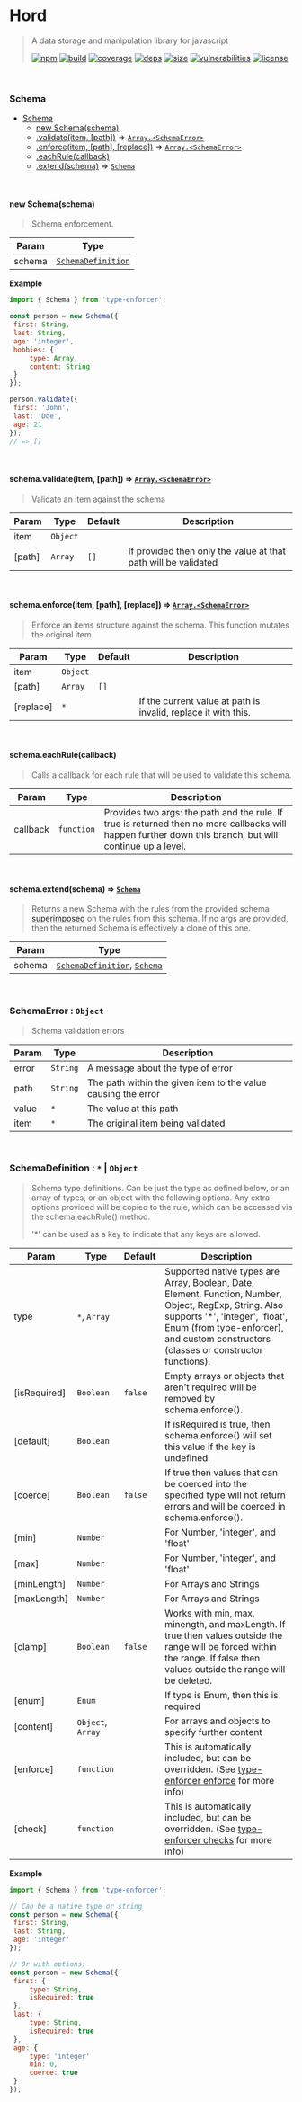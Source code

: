 # Hord

> A data storage and manipulation library for javascript
>
> [![npm][npm]][npm-url]
[![build][build]][build-url]
[![coverage][coverage]][coverage-url]
[![deps][deps]][deps-url]
[![size][size]][size-url]
[![vulnerabilities][vulnerabilities]][vulnerabilities-url]
[![license][license]][license-url]


<br><a name="Schema"></a>

### Schema

* [Schema](#Schema)
    * [new Schema(schema)](#new_Schema_new)
    * [.validate(item, [path])](#Schema+validate) ⇒ [<code>Array.&lt;SchemaError&gt;</code>](#SchemaError)
    * [.enforce(item, [path], [replace])](#Schema+enforce) ⇒ [<code>Array.&lt;SchemaError&gt;</code>](#SchemaError)
    * [.eachRule(callback)](#Schema+eachRule)
    * [.extend(schema)](#Schema+extend) ⇒ [<code>Schema</code>](#Schema)


<br><a name="new_Schema_new"></a>

#### new Schema(schema)
> Schema enforcement.


| Param | Type |
| --- | --- |
| schema | [<code>SchemaDefinition</code>](#SchemaDefinition) | 

**Example**  
``` javascriptimport { Schema } from 'type-enforcer';const person = new Schema({ first: String, last: String, age: 'integer', hobbies: {     type: Array,     content: String }});person.validate({ first: 'John', last: 'Doe', age: 21});// => []```

<br><a name="Schema+validate"></a>

#### schema.validate(item, [path]) ⇒ [<code>Array.&lt;SchemaError&gt;</code>](#SchemaError)
> Validate an item against the schema


| Param | Type | Default | Description |
| --- | --- | --- | --- |
| item | <code>Object</code> |  |  |
| [path] | <code>Array</code> | <code>[]</code> | If provided then only the value at that path will be validated |


<br><a name="Schema+enforce"></a>

#### schema.enforce(item, [path], [replace]) ⇒ [<code>Array.&lt;SchemaError&gt;</code>](#SchemaError)
> Enforce an items structure against the schema. This function mutates the original item.


| Param | Type | Default | Description |
| --- | --- | --- | --- |
| item | <code>Object</code> |  |  |
| [path] | <code>Array</code> | <code>[]</code> |  |
| [replace] | <code>\*</code> |  | If the current value at path is invalid, replace it with this. |


<br><a name="Schema+eachRule"></a>

#### schema.eachRule(callback)
> Calls a callback for each rule that will be used to validate this schema.


| Param | Type | Description |
| --- | --- | --- |
| callback | <code>function</code> | Provides two args: the path and the rule. If true is returned then no more callbacks will happen further down this branch, but will continue up a level. |


<br><a name="Schema+extend"></a>

#### schema.extend(schema) ⇒ [<code>Schema</code>](#Schema)
> Returns a new Schema with the rules from the provided schema [superimposed](https://github.com/DarrenPaulWright/object-agent/blob/master/docs/superimpose.md) on the rules from this schema. If no args are provided, then the returned Schema is effectively a clone of this one.


| Param | Type |
| --- | --- |
| schema | [<code>SchemaDefinition</code>](#SchemaDefinition), [<code>Schema</code>](#Schema) | 


<br><a name="SchemaError"></a>

### SchemaError : <code>Object</code>
> Schema validation errors


| Param | Type | Description |
| --- | --- | --- |
| error | <code>String</code> | A message about the type of error |
| path | <code>String</code> | The path within the given item to the value causing the error |
| value | <code>\*</code> | The value at this path |
| item | <code>\*</code> | The original item being validated |


<br><a name="SchemaDefinition"></a>

### SchemaDefinition : <code>\*</code> \| <code>Object</code>
> Schema type definitions. Can be just the type as defined below, or an array of types, or an object with the following options. Any extra options provided will be copied to the rule, which can be accessed via the schema.eachRule() method.> > '*' can be used as a key to indicate that any keys are allowed.


| Param | Type | Default | Description |
| --- | --- | --- | --- |
| type | <code>\*</code>, <code>Array</code> |  | Supported native types are Array, Boolean, Date, Element, Function, Number, Object, RegExp, String. Also supports '*', 'integer', 'float', Enum (from type-enforcer), and custom constructors (classes or constructor functions). |
| [isRequired] | <code>Boolean</code> | <code>false</code> | Empty arrays or objects that aren't required will be removed by schema.enforce(). |
| [default] | <code>Boolean</code> |  | If isRequired is true, then schema.enforce() will set this value if the key is undefined. |
| [coerce] | <code>Boolean</code> | <code>false</code> | If true then values that can be coerced into the specified type will not return errors and will be coerced in schema.enforce(). |
| [min] | <code>Number</code> |  | For Number, 'integer', and 'float' |
| [max] | <code>Number</code> |  | For Number, 'integer', and 'float' |
| [minLength] | <code>Number</code> |  | For Arrays and Strings |
| [maxLength] | <code>Number</code> |  | For Arrays and Strings |
| [clamp] | <code>Boolean</code> | <code>false</code> | Works with min, max, minength, and maxLength. If true then values outside the range will be forced within the range. If false then values outside the range will be deleted. |
| [enum] | <code>Enum</code> |  | If type is Enum, then this is required |
| [content] | <code>Object</code>, <code>Array</code> |  | For arrays and objects to specify further content |
| [enforce] | <code>function</code> |  | This is automatically included, but can be overridden. (See [type-enforcer enforce](https://github.com/DarrenPaulWright/type-enforcer/blob/HEAD/docs/enforce.md) for more info) |
| [check] | <code>function</code> |  | This is automatically included, but can be overridden. (See [type-enforcer checks](https://github.com/DarrenPaulWright/type-enforcer/blob/HEAD/docs/checks.md) for more info) |

**Example**  
``` javascriptimport { Schema } from 'type-enforcer';// Can be a native type or stringconst person = new Schema({ first: String, last: String, age: 'integer'});// Or with options:const person = new Schema({ first: {     type: String,     isRequired: true }, last: {     type: String,     isRequired: true }, age: {     type: 'integer'     min: 0,     coerce: true }});```

[npm]: https://img.shields.io/npm/v/hord.svg
[npm-url]: https://npmjs.com/package/hord
[build]: https://travis-ci.org/DarrenPaulWright/hord.svg?branch&#x3D;master
[build-url]: https://travis-ci.org/DarrenPaulWright/hord
[coverage]: https://coveralls.io/repos/github/DarrenPaulWright/hord/badge.svg?branch&#x3D;master
[coverage-url]: https://coveralls.io/github/DarrenPaulWright/hord?branch&#x3D;master
[deps]: https://david-dm.org/darrenpaulwright/hord.svg
[deps-url]: https://david-dm.org/darrenpaulwright/hord
[size]: https://packagephobia.now.sh/badge?p&#x3D;hord
[size-url]: https://packagephobia.now.sh/result?p&#x3D;hord
[vulnerabilities]: https://snyk.io/test/github/DarrenPaulWright/hord/badge.svg?targetFile&#x3D;package.json
[vulnerabilities-url]: https://snyk.io/test/github/DarrenPaulWright/hord?targetFile&#x3D;package.json
[license]: https://img.shields.io/github/license/DarrenPaulWright/hord.svg
[license-url]: https://npmjs.com/package/hord/LICENSE.md
